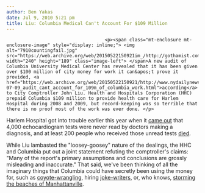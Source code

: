 ```yaml
---
author: Ben Yakas
date: Jul 9, 2010 5:21 pm
title: Liu: Columbia Medical Can't Account For $109 Million
---
```


	
										<p><span class="mt-enclosure mt-enclosure-image" style="display: inline;"> <img alt="7910countingfail.jpg" src="https://web.archive.org/web/20150522150921im_/http://gothamist.com/attachments/byakas/7910countingfail.jpg" width="240" height="189" class="image-left"> </span>A new audit of Columbia University Medical Center has revealed that it has been given over $100 million of city money for work it can&apos;t prove it provided, <a href="https://web.archive.org/web/20150522150921/http://www.nydailynews.com/ny_local/2010/07/09/2010-07-09_audit_cant_account_for_109m_of_columbia_work.html">according</a> to City Comptroller John Liu. Health and Hospitals Corporation (HHC) prepaid Columbia $109 million to provide health care for Harlem Hospital during 2008 and 2009, but record-keeping was so terrible that there is no proof most of the work was ever done. </p>

<p>Harlem Hospital got into trouble earlier this year when it <a href="https://web.archive.org/web/20150522150921/http://gothamist.com/2010/05/26/over_4000_heart_tests_went_unread_b.php">came out</a> that 4,000 echocardiogram tests were never read by doctors making a diagnosis, and at least 200 people who received those unread tests <a href="https://web.archive.org/web/20150522150921/http://gothamist.com/2010/05/29/200_died_after_heart_tests_went_unr.php">died</a>.</p>

<p>While Liu lambasted the &quot;loosey-goosey&quot; nature of the dealings, the HHC and Columbia put out a joint statement refuting the comptroller&apos;s claims: &quot;Many of the report&apos;s primary assumptions and conclusions are grossly misleading and inaccurate.&quot; That said, we&apos;ve been thinking of all the imaginary things that Columbia could have secretly been using the money for, such as <a href="https://web.archive.org/web/20150522150921/http://gothamist.com/2010/02/08/coyotes_at_columbia.php">coyote-wrangling</a>, hiring <a href="https://web.archive.org/web/20150522150921/http://gothamist.com/2010/05/25/columbia_valedictorian_stole_patton.php">joke-writers</a>, or, who knows, <a href="https://web.archive.org/web/20150522150921/http://gothamist.com/2010/06/24/court_upholds_columbias_manhattanvi.php">storming the beaches of Manhattanville</a>.</p>					
										
									
				